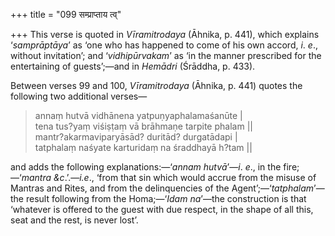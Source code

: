 +++
title = "099 सम्प्राप्ताय त्व्"

+++
This verse is quoted in *Vīramitrodaya* (Āhnika, p. 441), which explains
‘*samprāptāya*’ as ‘one who has happened to come of his own accord, *i*.
*e*., without invitation’; and ‘*vidhipūrvakam*’ as ‘in the manner
prescribed for the entertaining of guests’;—and in *Hemādri* (Śrāddha,
p. 433).

Between verses 99 and 100, *Vīramitrodaya* (Āhnika, p. 441) quotes the
following two additional verses—

> annaṃ hutvā vidhānena yatpuṇyaphalamaśanūte \|  
> tena tus?yaṃ viśiṣṭaṃ vā brāhmaṇe tarpite phalam \|\|  
> mantr?akarmaviparyāsād? duritād? durgatādapi \|  
> tatphalaṃ naśyate karturidaṃ na śraddhayā h?tam \|\|

and adds the following explanations:—‘*annam hutvā*’—*i*. *e*., in the
fire;—‘*mantra &c*.’.—*i.e*., ‘from that sin which would accrue from the
misuse of Mantras and Rites, and from the delinquencies of the
Agent’;—‘*tatphalam*’—the result following from the Homa;—‘*Idam
na*’—the construction is that ‘whatever is offered to the guest with due
respect, in the shape of all this, seat and the rest, is never lost’.


